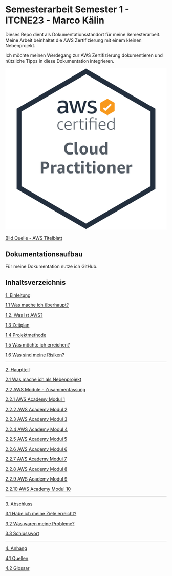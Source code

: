 # Semesterarbeit Semester 1 - ITCNE23 - Marco Kälin

Dieses Repo dient als Dokumentationsstandort für meine Semesterarbeit.
Meine Arbeit beinhaltet die AWS Zertifizierung mit einem kleinen Nebenprojekt.

Ich möchte meinen Werdegang zur AWS Zertifizierung dokumentieren und nützliche Tipps in diese Dokumentation integrieren.

![AWS Cloud Practitioner](Ressourcen/Bilder/AWS_Bilder/aws-certified-cloud-practitioner.png)

[Bild Quelle - AWS Titelblatt](./Anhang/quellen.md#aws-titelblatt)

## Dokumentationsaufbau

Für meine Dokumentation nutze ich GitHub.

## Inhaltsverzeichnis

[1. Einleitung](./Einleitung/README.md)

[1.1 Was mache ich überhaupt?](./Einleitung/projektidee.md)

[1.2. Was ist AWS?](./Einleitung/was_ist_aws.md)

[1.3 Zeitplan](./Einleitung/zeitplan.md)

[1.4 Projektmethode](./Einleitung/projektmethode.md)

[1.5 Was möchte ich erreichen?](./Einleitung/ziele.md)

[1.6 Was sind meine Risiken?](./Einleitung/risiken.md)

-----

[2. Hauptteil](./Hauptteil/README.md)

[2.1 Was mache ich als Nebenprojekt](./Hauptteil/Nebenprojekt/nebenprojekt.md)

[2.2 AWS Module - Zusammenfassung](./Hauptteil/AWS_Academy_Module/modul_zusammenfassung.md)

[2.2.1 AWS Academy Modul 1](./Hauptteil/AWS_Academy_Module/modul1.md)

[2.2.2 AWS Academy Modul 2](./Hauptteil/AWS_Academy_Module/modul2.md)

[2.2.3 AWS Academy Modul 3](./Hauptteil/AWS_Academy_Module/modul3.md)

[2.2.4 AWS Academy Modul 4](./Hauptteil/AWS_Academy_Module/modul4.md)

[2.2.5 AWS Academy Modul 5](./Hauptteil/AWS_Academy_Module/modul5.md)

[2.2.6 AWS Academy Modul 6](./Hauptteil/AWS_Academy_Module/modul6.md)

[2.2.7 AWS Academy Modul 7](./Hauptteil/AWS_Academy_Module/modul7.md)

[2.2.8 AWS Academy Modul 8](./Hauptteil/AWS_Academy_Module/modul8.md)

[2.2.9 AWS Academy Modul 9](./Hauptteil/AWS_Academy_Module/modul9.md)

[2.2.10 AWS Academy Modul 10](./Hauptteil/AWS_Academy_Module/modul10.md)

-----

[3. Abschluss](./Schlussteil/README.md)

[3.1 Habe ich meine Ziele erreicht?](./Schlussteil/erreichte_ziele.md)

[3.2 Was waren meine Probleme?](./Schlussteil/probleme.md)

[3.3 Schlusswort](./Schlussteil/schlusswort.md)

-----

[4. Anhang](./Anhang/README.md)

[4.1 Quellen](./Anhang/quellen.md)

[4.2 Glossar](./Anhang/glossar.md)
